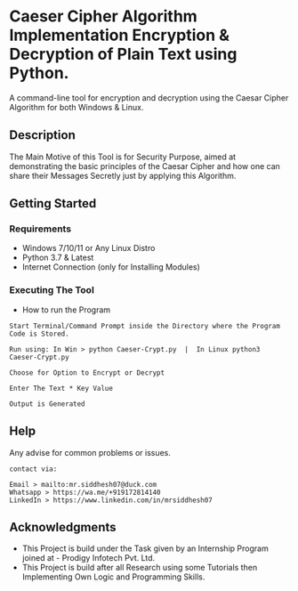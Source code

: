 # Caeser Cipher Algorithm Implementation Encryption & Decryption of Plain Text using Python.

A command-line tool for encryption and decryption using the Caesar Cipher Algorithm for both Windows & Linux. 

## Description

The Main Motive of this Tool is for Security Purpose, aimed at demonstrating the basic principles of the Caesar Cipher and how one can share their Messages Secretly just by applying this Algorithm.

## Getting Started

### Requirements

* Windows 7/10/11 or Any Linux Distro
* Python 3.7 & Latest
* Internet Connection (only for Installing Modules)

### Executing The Tool

* How to run the Program

```
Start Terminal/Command Prompt inside the Directory where the Program Code is Stored.

Run using: In Win > python Caeser-Crypt.py  |  In Linux python3 Caeser-Crypt.py

Choose for Option to Encrypt or Decrypt

Enter The Text * Key Value

Output is Generated

```

## Help

Any advise for common problems or issues.
```
contact via:

Email > mailto:mr.siddhesh07@duck.com
Whatsapp > https://wa.me/+919172814140
LinkedIn > https://www.linkedin.com/in/mrsiddhesh07

```

## Acknowledgments

* This Project is build under the Task given by an Internship Program joined at - Prodigy Infotech Pvt. Ltd.
* This Project is build after all Research using some Tutorials then Implementing Own Logic and Programming Skills.
